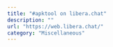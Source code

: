 ```yaml
---
title: "#apktool on libera.chat"
description: ""
url: "https://web.libera.chat/"
category: "Miscellaneous"
---
```

